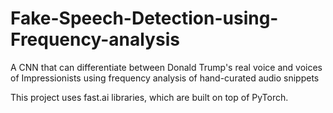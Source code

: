 # Fake-Speech-Detection-using-Frequency-analysis
A CNN that can differentiate between Donald Trump's real voice and voices of Impressionists using frequency analysis of hand-curated audio snippets

This project uses fast.ai libraries, which are built on top of PyTorch.
